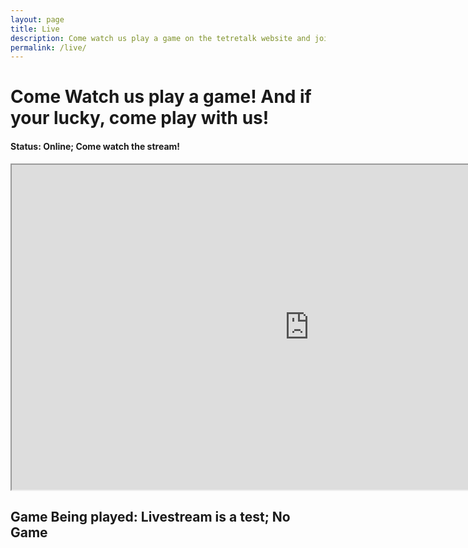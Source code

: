 ```yaml
---
layout: page
title: Live
description: Come watch us play a game on the tetretalk website and join us in the game to be in the stream!
permalink: /live/
---
```



# Come Watch us play a game! And if your lucky, come play with us!


#### Status: Online; Come watch the stream!

<iframe id="ytplayer" type="text/html" width="952" height="520" src="https://www.youtube.com/embed/DKQCdz0CGsA?modestbranding=1&amp;autohide=1&amp;showinfo=0&amp;controls=0&amp;rel=0&amp;enablejsapi=1&amp;autoplay=1&amp;fs=1&amp;iv_load_policy=3"> </iframe>

## Game Being played: Livestream is a test; No Game


